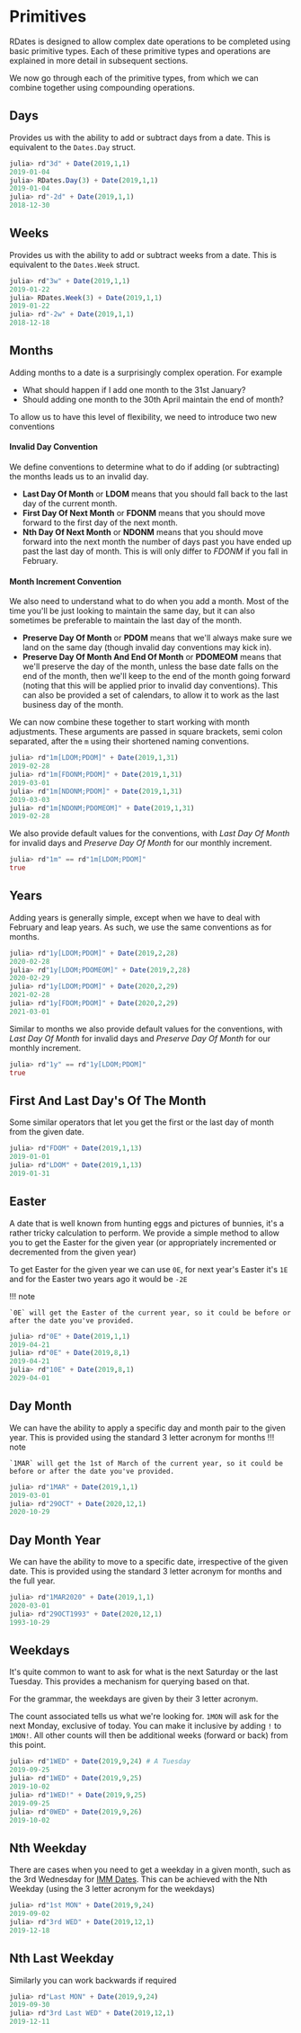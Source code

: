 # Primitives

RDates is designed to allow complex date operations to be completed using basic primitive types. Each of these primitive types and operations are explained in more detail in subsequent sections.

We now go through each of the primitive types, from which we can combine together using compounding operations.

## Days
Provides us with the ability to add or subtract days from a date. This is equivalent to the `Dates.Day` struct.
```julia
julia> rd"3d" + Date(2019,1,1)
2019-01-04
julia> RDates.Day(3) + Date(2019,1,1)
2019-01-04
julia> rd"-2d" + Date(2019,1,1)
2018-12-30
```

## Weeks
Provides us with the ability to add or subtract weeks from a date. This is equivalent to the `Dates.Week` struct.
```julia
julia> rd"3w" + Date(2019,1,1)
2019-01-22
julia> RDates.Week(3) + Date(2019,1,1)
2019-01-22
julia> rd"-2w" + Date(2019,1,1)
2018-12-18
```

## Months
Adding months to a date is a surprisingly complex operation. For example
- What should happen if I add one month to the 31st January?
- Should adding one month to the 30th April maintain the end of month?

To allow us to have this level of flexibility, we need to introduce two new conventions

#### Invalid Day Convention
We define conventions to determine what to do if adding (or subtracting) the months leads us to an invalid day.
- **Last Day Of Month** or **LDOM** means that you should fall back to the last day of the current month.
- **First Day Of Next Month** or **FDONM** means that you should move forward to the first day of the next month.
- **Nth Day Of Next Month** or **NDONM** means that you should move forward into the next month the number of days past you have ended up past the last day of month. This is will only differ to *FDONM* if you fall in February.

#### Month Increment Convention
We also need to understand what to do when you add a month. Most of the time you'll be just looking to maintain the same day, but it can also sometimes be preferable to maintain the last day of the month.

- **Preserve Day Of Month** or **PDOM** means that we'll always make sure we land on the same day (though invalid day conventions may kick in).
- **Preserve Day Of Month And End Of Month** or **PDOMEOM** means that we'll preserve the day of the month, unless the base date falls on the end of the month, then we'll keep to the end of the month going forward (noting that this will be applied prior to invalid day conventions). This can also be provided a set of calendars, to allow it to work as the last business day of the month.


We can now combine these together to start working with month adjustments. These arguments are passed in square brackets, semi colon separated, after the `m` using their shortened naming conventions.

```julia
julia> rd"1m[LDOM;PDOM]" + Date(2019,1,31)
2019-02-28
julia> rd"1m[FDONM;PDOM]" + Date(2019,1,31)
2019-03-01
julia> rd"1m[NDONM;PDOM]" + Date(2019,1,31)
2019-03-03
julia> rd"1m[NDONM;PDOMEOM]" + Date(2019,1,31)
2019-02-28
```

We also provide default values for the conventions, with *Last Day Of Month* for invalid days and *Preserve Day Of Month* for our monthly increment.

```julia
julia> rd"1m" == rd"1m[LDOM;PDOM]"
true
```

## Years
Adding years is generally simple, except when we have to deal with February and leap years. As such, we use the same conventions as for months.

```julia
julia> rd"1y[LDOM;PDOM]" + Date(2019,2,28)
2020-02-28
julia> rd"1y[LDOM;PDOMEOM]" + Date(2019,2,28)
2020-02-29
julia> rd"1y[LDOM;PDOM]" + Date(2020,2,29)
2021-02-28
julia> rd"1y[FDOM;PDOM]" + Date(2020,2,29)
2021-03-01
```

Similar to months we also provide default values for the conventions, with *Last Day Of Month* for invalid days and *Preserve Day Of Month* for our monthly increment.

```julia
julia> rd"1y" == rd"1y[LDOM;PDOM]"
true
```

## First And Last Day's Of The Month
Some similar operators that let you get the first or the last day of month from the given date.
```julia
julia> rd"FDOM" + Date(2019,1,13)
2019-01-01
julia> rd"LDOM" + Date(2019,1,13)
2019-01-31
```

## Easter
A date that is well known from hunting eggs and pictures of bunnies, it's a rather tricky calculation to perform. We provide a simple method to allow you to get the Easter for the given year (or appropriately incremented or decremented from the given year)

To get Easter for the given year we can use `0E`, for next year's Easter it's `1E` and for the Easter two years ago it would be `-2E`

!!! note

    `0E` will get the Easter of the current year, so it could be before or after the date you've provided.

```julia
julia> rd"0E" + Date(2019,1,1)
2019-04-21
julia> rd"0E" + Date(2019,8,1)
2019-04-21
julia> rd"10E" + Date(2019,8,1)
2029-04-01
```

## Day Month
We can have the ability to apply a specific day and month pair to the given year. This is provided using the standard 3 letter acronym for months
!!! note

    `1MAR` will get the 1st of March of the current year, so it could be before or after the date you've provided.

```julia
julia> rd"1MAR" + Date(2019,1,1)
2019-03-01
julia> rd"29OCT" + Date(2020,12,1)
2020-10-29
```

## Day Month Year
We can have the ability to move to a specific date, irrespective of the given date. This is provided using the standard 3 letter acronym for months and the full year.
```julia
julia> rd"1MAR2020" + Date(2019,1,1)
2020-03-01
julia> rd"29OCT1993" + Date(2020,12,1)
1993-10-29
```

## Weekdays
It's quite common to want to ask for what is the next Saturday or the last Tuesday. This provides a mechanism for querying based on that.

For the grammar, the weekdays are given by their 3 letter acronym.

The count associated tells us what we're looking for. `1MON` will ask for the next Monday, exclusive of today. You can make it inclusive by adding `!` to `1MON!`. All other counts will then be additional weeks (forward or back) from this point.

```julia
julia> rd"1WED" + Date(2019,9,24) # A Tuesday
2019-09-25
julia> rd"1WED" + Date(2019,9,25)
2019-10-02
julia> rd"1WED!" + Date(2019,9,25)
2019-09-25
julia> rd"0WED" + Date(2019,9,26)
2019-10-02
```

## Nth Weekday
There are cases when you need to get a weekday in a given month, such as the 3rd Wednesday for [IMM Dates](https://en.wikipedia.org/wiki/IMM_dates). This can be achieved with the Nth Weekday (using the 3 letter acronym for the weekdays)

```julia
julia> rd"1st MON" + Date(2019,9,24)
2019-09-02
julia> rd"3rd WED" + Date(2019,12,1)
2019-12-18
```

## Nth Last Weekday
Similarly you can work backwards if required
```julia
julia> rd"Last MON" + Date(2019,9,24)
2019-09-30
julia> rd"3rd Last WED" + Date(2019,12,1)
2019-12-11
```
